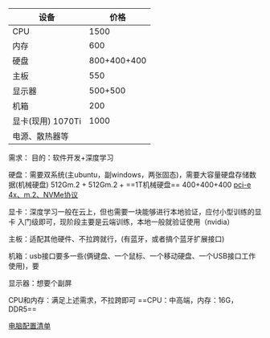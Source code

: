 | 设备               | 价格        |
| ------------------ | ----------- |
| CPU                | 1500        |
| 内存               | 600         |
| 硬盘               | 800+400+400 |
| 主板               | 550         |
| 显示器             | 500+500     |
| 机箱               | 200         |
| 显卡(现用)  1070Ti | 1000        |
| 电源、散热器等     |             |

需求：
目的：软件开发+深度学习

硬盘：需要双系统(主ubuntu，副windows，两张固态)，需要大容量硬盘存储数据(机械硬盘)
512Gm.2 + 512Gm.2 + ==1T机械硬盘==       400+400+400
[pci-e 4x、m.2、NVMe协议](https://item.jd.com/10048996881936.html#crumb-wrap)

显卡：深度学习一般在云上，但也需要一块能够进行本地验证，应付小型训练的显卡
入门级即可，现阶段主要是云端训练，本地一般就验证使用（nvidia）

主板：适配其他硬件、不拉跨就行，(有蓝牙，或者搞个蓝牙扩展接口)

机箱：usb接口要多一些(俩键盘、一个鼠标、一个移动硬盘、一个USB接口工作使用)，要

显示器：想要个副屏

CPU和内存：满足上述需求，不拉跨即可
==CPU：中高端，内存：16G，DDR5==









[电脑配置清单](https://zhuanlan.zhihu.com/p/83636026)